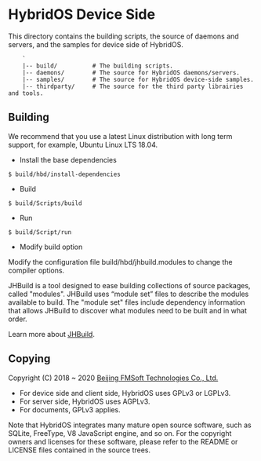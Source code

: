 # HybridOS Device Side

This directory contains the building scripts, the source of daemons and
servers, and the samples for device side of HybridOS.

```
    `
    |-- build/          # The building scripts.
    |-- daemons/        # The source for HybridOS daemons/servers.
    |-- samples/        # The source for HybridOS device-side samples.
    |-- thirdparty/     # The source for the third party librairies and tools.
```

## Building

We recommend that you use a latest Linux distribution with long term support,
for example, Ubuntu Linux LTS 18.04.

* Install the base dependencies

```
$ build/hbd/install-dependencies
```

* Build

```
$ build/Scripts/build
```

* Run

```
$ build/Script/run
```

* Modify build option

Modify the configuration file build/hbd/jhbuild.modules to change the compiler options.

JHBuild is a tool designed to ease building collections of source packages, called "modules".
JHBuild uses “module set” files to describe the modules available to build. The "module set"
files include dependency information that allows JHBuild to discover what modules need to be
built and in what order.

Learn more about [JHBuild](https://developer.gnome.org/jhbuild/stable/introduction.html.en).


## Copying

Copyright (C) 2018 \~ 2020 [Beijing FMSoft Technologies Co., Ltd.]

* For device side and client side, HybridOS uses GPLv3 or LGPLv3.
* For server side, HybridOS uses AGPLv3.
* For documents, GPLv3 applies.

Note that HybridOS integrates many mature open source software, such as SQLite,
FreeType, V8 JavaScript engine, and so on. For the copyright owners and licenses
for these software, please refer to the README or LICENSE files contained in
the source trees.

[Beijing FMSoft Technologies Co., Ltd.]: https://www.fmsoft.cn
[FMSoft Technologies]: https://www.fmsoft.cn
[HybridOS Official Site]: https://hybridos.fmsoft.cn

[HybridOS Architecture]: https://github.com/FMSoftCN/hybridos/wiki/HybridOS-Architecture
[HybridOS App Framework]: https://github.com/FMSoftCN/hybridos/wiki/HybridOS-App-Framework
[HybridOS View Markup Language]: https://github.com/FMSoftCN/hybridos/wiki/HybridOS-View-Markup-Language
[HybridOS Foundation Class Library]: https://github.com/FMSoftCN/hybridos/wiki/HybridOS-Foundation-Class-Library
[HybridOS Security Design]: https://github.com/FMSoftCN/hybridos/wiki/HybridOS-Security-Design
[HybridOS Device Simulation Environment]: https://github.com/FMSoftCN/hybridos/wiki/HybridOS-Device-Simulation-Environment
[HybridOS Code and Development Convention]: https://github.com/FMSoftCN/hybridos/wiki/HybridOS-Code-and-Development-Convention


